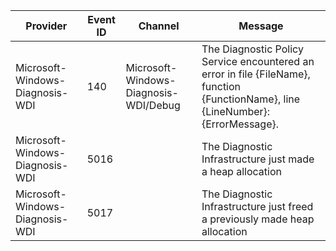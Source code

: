 Provider                         |  Event ID  |  Channel                                |  Message
---------------------------------|------------|-----------------------------------------|------------------------------------------------------------------------------------------------------------------------------------
Microsoft-Windows-Diagnosis-WDI  |  140       |  Microsoft-Windows-Diagnosis-WDI/Debug  |  The Diagnostic Policy Service encountered an error in file {FileName}, function {FunctionName}, line {LineNumber}: {ErrorMessage}.
Microsoft-Windows-Diagnosis-WDI  |  5016      |                                         |  The Diagnostic Infrastructure just made a heap allocation
Microsoft-Windows-Diagnosis-WDI  |  5017      |                                         |  The Diagnostic Infrastructure just freed a previously made heap allocation